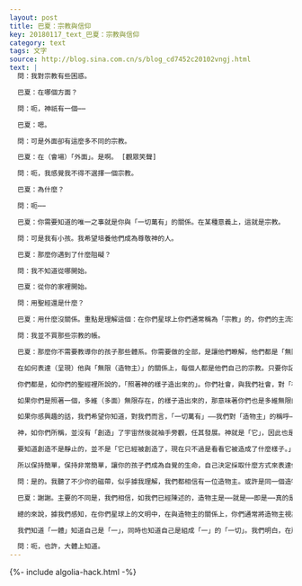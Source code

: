 ```yaml
---
layout: post
title: 巴夏：宗教與信仰
key: 20180117_text_巴夏：宗教與信仰
category: text
tags: 文字
source: http://blog.sina.com.cn/s/blog_cd7452c20102vngj.html
text: |
  問：我對宗教有些困惑。

  巴夏：在哪個方面？

  問：呃，神祇有一個⋯⋯

  巴夏：嗯。

  問：可是外面卻有這麼多不同的宗教。

  巴夏：在（會場）「外面」。是啊。 [觀眾笑聲]

  問：呃，我感覺我不得不選擇一個宗教。

  巴夏：為什麼？

  問：呃⋯⋯

  巴夏：你需要知道的唯一之事就是你與「一切萬有」的關係。在某種意義上，這就是宗教。

  問：可是我有小孩。我希望培養他們成為尊敬神的人。

  巴夏：那麼你遇到了什麼阻礙？

  問：我不知道從哪開始。

  巴夏：從你的家裡開始。

  問：用聖經還是什麼？

  巴夏：用什麼沒關係。重點是理解這個：在你們星球上你們通常稱為「宗教」的，你們的主流宗教，被建構的目的通常是為了奪走你們的力量。它們被建構的目的是隔斷你們與「一切萬有」的天然聯繫，讓你們把連接的責任交給別的什麼人。

  問：我並不買那些宗教的帳。

  巴夏：那麼你不需要教導你的孩子那些體系。你需要做的全部，是讓他們瞭解，他們都是「無限（造物主）」的面向（切面）。這，就是他們與神的關係。這，就是開始之處。用什麼「儀式」來表達對這份關係的理解， 取決於每一個個體。

  在如何表達（呈現）他與「無限（造物主）」的關係上，每個人都是他們自己的宗教。只要你記得提醒他們他們已經是「無限（造物主）」的面向了。如果你教導他們，讓他們知道他們已經是強而有力，能夠創造他們想要的任何實相——並且為了做到這一點不需要傷害自己或任何人——除此以外你什麼也不需要教導他們。讓他們自己表現他們與「無限（造物主）」的關係，以他們覺得合適的方式，因為無論他們覺得什麼樣的方式合適，那都是「無限（造物主）」，作為那個個體，希望表達自己的方式。

  你們都是，如你們的聖經裡所說的，「照著神的樣子造出來的」。你們社會，與我們社會，對「神」的理解，在名字和稱呼上可能有些不同，  但是概念基本上是一樣的：它是「一切萬有」⋯⋯「一個無限的造物主」，將它自己分化為眾多無量的顯現。

  如果你們是照著一個，多維（多面）無限存在，的樣子造出來的，那意味著你們也是多維無限的存在，至少我們是這樣理解這句話的。所以當你們說你們是照著神的樣子造出來的，要理解這句話到底是什麼意思。你們是「無限（造物主）」的共同創造者，是你自己實相的創造者。你如何設計自己的感知過濾器，你就會如何經驗到你所相信的外在實相。

  如果你感興趣的話，我們希望你知道，對我們而言，「一切萬有」——我們對「造物主」的稱呼——對我們是一個技術上更加精確的術語。因為「造物-主」這個稱呼，暗示了存在著一個「開始」，暗示了在過去有什麼被「創造」了。彷彿在那之前什麼也不存在。事實是，「一切萬有」過去存在，現在存在，並將永遠存在。因此，要明白的是，事實上沒有開始，事實上沒有結束。而你們所稱的「宇宙」或「神」是「一切萬有」。

  神，如你們所稱，並沒有「創造」了宇宙然後就袖手旁觀，任其發展。神就是「它」，因此也是「它裡面的每一樣事物」——我們文明，你們文明，所有的文明，所有的一切都是「一切萬有」的一部分，都是「存在」或「一切萬有」的反映（映射），都是「一切萬有」的「眼睛」。因此，透過你們，透過我們，「一切萬有」得以以一切可能的方式表達它自己。

  要知道創造不是靜止的，並不是「它已經被創造了，現在只不過是看看它被造成了什麼樣子。」它此刻正在被創造，在每一瞬間，⋯⋯每一瞬間，在每一瞬間。在此刻，它正在發生，在每一瞬，成為新的。某種意義上已被創造⋯⋯但是同樣，在此刻，在每一瞬，它正在成為它能夠成為的什麼新的東西。

  所以保持簡單，保持非常簡單，讓你的孩子們成為自覺的生命，自己決定採取什麼方式來表達他們已經擁有的這份連接。你們不需要宗教來提供你們這份連接⋯⋯這份連接已經存在。宗教只是表達這份已存連接的方式之一。而且一個人需要的儀式越少，所需要的宗教也就越少。這有回答你的問題嗎？還是說你想繼續探討有關於「宗教」的其他話題？

  問：是的。我聽了不少你的磁帶，似乎據我理解，我們都相信有一位造物主。或許是同一個造物主，只不過你們文明是在一個和我們文明不同的維度中運作。那麼你們對造物主的看法和地球上的我們對造物主的看法有什麼不同？

  巴夏：謝謝。主要的不同是，我們相信，如我們已經陳述的，造物主是⋯⋯就是⋯⋯即是⋯⋯真的是，「一切萬有」。我們看不到造物主及其造物之間有任何區別或分離。造物主即其造物，造物即造物主，集體而言，造物主表達自己為全體造物，儘管這些造物視自己為個體。

  總的來說，據我們感知，在你們星球上的文明中，在與造物主的關係上，你們通常將造物主視為在你們之上、之外，你們從屬於、不同於、分離於造物，而我們看不到有分離。我們只是認可存在著不同層次的不同顯現。

  我們知道「一體」知道自己是「一」，同時也知道自己是組成「一」的「一切」。我們明白，在所有的個體成員和「一」之間貌似存在著不同。個體成員可能在某種意義上不如「一」那麼「偉大」，或者我應該說，不如「一」那麼擴展。但是每一個成分，是全息的，包含著「一」的「全部」，「一」就是「全部」。全是一個。你瞭解全息圖的概念嗎？

  問：呃，也許，大體上知道。
---
```


{%- include algolia-hack.html -%}
